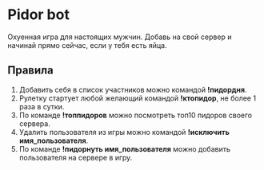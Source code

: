# Pidor bot

Охуенная игра для настоящих мужчин. Добавь на свой сервер и начинай прямо сейчас, если у тебя есть яйца.

## Правила

1. Добавить себя в список участников можно командой **!пидордня**.
2. Рулетку стартует любой желающий командой **!ктопидор**, не более 1 раза в сутки.
3. По команде **!топпидоров** можно посмотреть топ10 пидоров своего сервера.
4. Удалить пользователя из игры можно командой **!исключить имя_пользователя**.
5. По команде **!пидорнуть имя_пользователя** можно добавить пользователя на сервере в игру.

